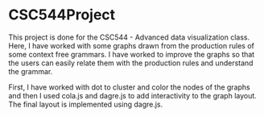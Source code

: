 # CSC544Project
This project is done for the CSC544 - Advanced data visualization class. Here, I have worked with some graphs drawn from the production rules of some context free grammars. I have worked to improve the graphs so that the users can easily relate them with the production rules and understand the grammar. 

First, I have worked with dot to cluster and color the nodes of the graphs and then I used cola.js and dagre.js to add interactivity to the graph layout. The final layout is implemented using dagre.js. 
